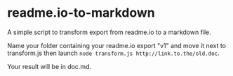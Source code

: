 # readme.io-to-markdown
A simple script to transform export from readme.io to a markdown file.

Name your folder containing your readme.io export "v1" and move it next to transform.js then launch ```node transform.js http://link.to.the/old.doc```.

Your result will be in doc.md.
